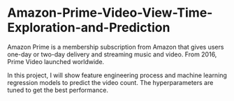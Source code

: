 # Amazon-Prime-Video-View-Time-Exploration-and-Prediction

Amazon Prime is a membership subscription from Amazon that gives users one-day or two-day delivery and streaming music and video. From 2016, Prime Video launched worldwide.

In this project, I will show feature engineering process and machine learning regression models to predict the video count. The hyperparameters are tuned to get the best performance.
